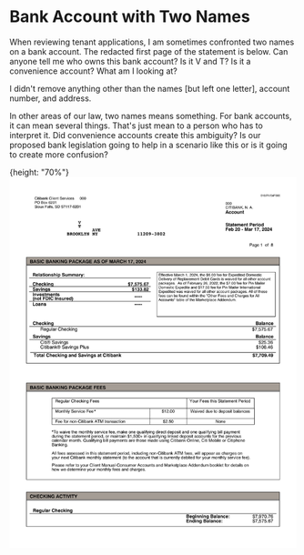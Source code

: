 # Bank Account with Two Names

When reviewing tenant applications, I am sometimes confronted two names on a bank account. The redacted first page of the statement is below. Can anyone tell me who owns this bank account? Is it V and T? Is it a convenience account? What am I looking at?

I didn't remove anything other than the names [but left one letter], account number, and address.

In other areas of our law, two names means something. For bank accounts, it can mean several things. That's just mean to a person who has to interpret it. Did convenience accounts create this ambiguity? Is our proposed bank legislation going to help in a scenario like this or is it going to create more confusion? 

{height: "70%"}
![](resources/bank-account-with-two-names.png) 

